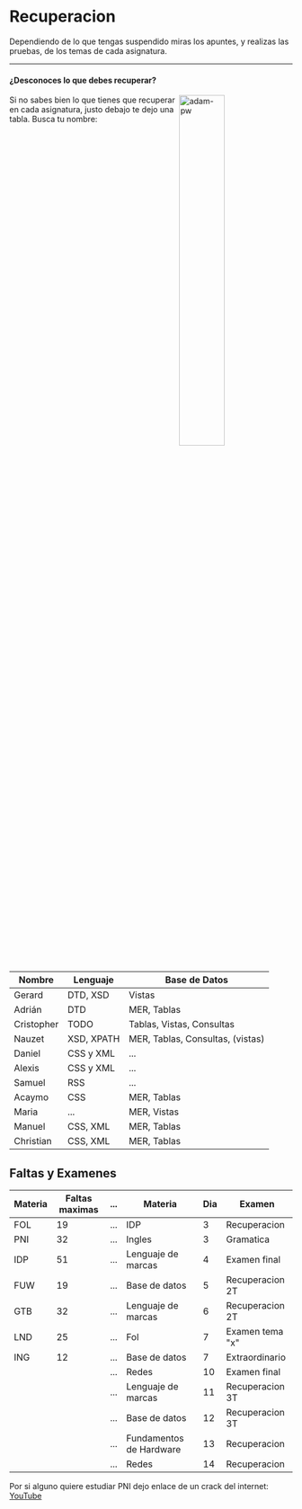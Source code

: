 # Recuperacion

Dependiendo de lo que tengas suspendido miras los apuntes, y realizas las pruebas, de los temas de cada asignatura.

 ---

 #### ¿Desconoces lo que debes recuperar?

 <p><img align="right" src="https://github.com/Adam-pw/Adam-pw/blob/main/animation_500_kxa883sd.gif" alt="adam-pw" width=40% /></p>
<p align="left"> Si no sabes bien lo que tienes que recuperar en cada asignatura, justo debajo te dejo una tabla.
 Busca tu nombre:</p>

  |Nombre|Lenguaje|Base de Datos| 
 |------|--------|-------------|
 |Gerard|DTD, XSD|Vistas|
 |Adrián|DTD|MER, Tablas|
 |Cristopher|TODO|Tablas, Vistas, Consultas|
 |Nauzet|XSD, XPATH|MER, Tablas, Consultas, (vistas)|
 |Daniel|CSS y XML|...|
 |Alexis|CSS y XML|...|
 |Samuel|RSS|...|
 |Acaymo|CSS|MER, Tablas|
 |Maria|...|MER, Vistas|
 |Manuel|CSS, XML|MER, Tablas|
 |Christian|CSS, XML|MER, Tablas|


 
## Faltas y Examenes

| Materia              | Faltas maximas |...| Materia              | Dia | Examen          |
|----------------------|----------------|---|----------------------|-----|-----------------|
| FOL                  | 19             |...|  IDP                  | 3   | Recuperacion    |
| PNI                  | 32             |...|  Ingles               | 3   | Gramatica       |
| IDP                  | 51             |...|  Lenguaje de marcas   | 4   | Examen final    |
| FUW                  | 19             |...|  Base de datos        | 5   | Recuperacion 2T |
| GTB                  | 32             |...|  Lenguaje de marcas   | 6   | Recuperacion 2T |
| LND                  | 25             |...|  Fol                  | 7   | Examen tema "x" |
| ING                  | 12             |...|  Base de datos        | 7   | Extraordinario  |
|                      |                |...|  Redes                | 10  | Examen final    |
|                      |                |...|  Lenguaje de marcas   | 11  | Recuperacion 3T |
|                      |                |...|  Base de datos        | 12  | Recuperacion 3T |
|                      |                |...|  Fundamentos de Hardware | 13 | Recuperacion |
|                      |                |...|  Redes                | 14  | Recuperacion    |


Por si alguno quiere estudiar PNI dejo enlace de un crack del internet:
[YouTube](https://www.youtube.com/@eliezer.deleon)

